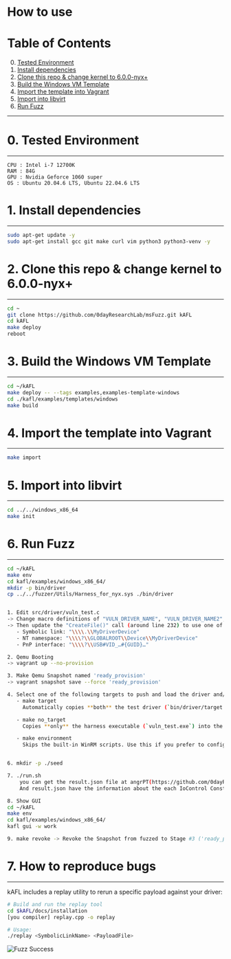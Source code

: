 # How to use

# Table of Contents
0. [Tested Environment](#section-0)
1. [Install dependencies](#section-1)
2. [Clone this repo & change kernel to 6.0.0-nyx+](#section-2)
3. [Build the Windows VM Template](#section-3)
4. [Import the template into Vagrant](#section-4)
5. [Import into libvirt](#section-5)
6. [Run Fuzz](#section-6)


****
# 0. Tested Environment <a name="section-0"></a>
----------------------------------
```
CPU : Intel i-7 12700K
RAM : 84G
GPU : Nvidia Geforce 1060 super
OS : Ubuntu 20.04.6 LTS, Ubuntu 22.04.6 LTS  
```

# 1. Install dependencies <a name="section-1"></a>
----------------------------------
```bash
sudo apt-get update -y
sudo apt-get install gcc git make curl vim python3 python3-venv -y
```

# 2. Clone this repo & change kernel to 6.0.0-nyx+ <a name="section-2"></a>
----------------------------------
```bash
cd ~
git clone https://github.com/0dayResearchLab/msFuzz.git kAFL
cd kAFL
make deploy
reboot
```

# 3. Build the Windows VM Template <a name="section-3"></a>
----------------------------------
```bash
cd ~/kAFL
make deploy -- --tags examples,examples-template-windows
cd ./kafl/examples/templates/windows
make build
```


# 4. Import the template into Vagrant <a name="section-4"></a>
----------------------------------
```bash
make import
```


# 5. Import into libvirt <a name="section-5"></a>
----------------------------------
```bash
cd ../../windows_x86_64
make init
```


# 6. Run Fuzz <a name="section-6"></a>
----------------------------------
```bash
cd ~/kAFL
make env
cd kafl/examples/windows_x86_64/
mkdir -p bin/driver 
cp ../../fuzzer/Utils/Harness_for_nyx.sys ./bin/driver


1. Edit src/driver/vuln_test.c
-> Change macro definitions of "VULN_DRIVER_NAME", "VULN_DRIVER_NAME2", "VULN_DRIVER_NAME3" to your target driver
-> Then update the "CreateFile()" call (around line 232) to use one of:
   - Symbolic link: "\\\\.\\MyDriverDevice"
   - NT namespace: "\\\\?\\GLOBALROOT\\Device\\MyDriverDevice"
   - PnP interface: "\\\\?\\USB#VID_…#{GUID}…"

2. Qemu Booting
-> vagrant up --no-provision

3. Make Qemu Snapshot named 'ready_provision'
-> vagrant snapshot save --force 'ready_provision'

4. Select one of the following targets to push and load the driver and/or harness into the guest VM via WinRM:
   - make target
     Automatically copies **both** the test driver (`bin/driver/target.sys`) and the harness executable (`bin/driver/vuln_test.exe`) into the VM and loads them.

   - make no_target
     Copies **only** the harness executable (`vuln_test.exe`) into the VM and loads it, no test driver is deployed.

   - make environment
     Skips the built‑in WinRM scripts. Use this if you prefer to configure the QEMU/WinRM environment manually.


6. mkdir -p ./seed

7. ./run.sh
    you can get the result.json file at angrPT(https://github.com/0dayResearchLab/angrPT)
    And result.json have the information about the each IoControl Constraint and Global Variable dependencies.

8. Show GUI
cd ~/kAFL
make env
cd kafl/examples/windows_x86_64/
kafl gui -w work

9. make revoke -> Revoke the Snapshot from fuzzed to Stage #3 ('ready_provison')
```

# 7. How to reproduce bugs <a name="section-7"></a>
----------------------------------
kAFL includes a replay utility to rerun a specific payload against your driver:

```bash
# Build and run the replay tool
cd $kAFL/docs/installation
[you compiler] replay.cpp -o replay

# Usage:
./replay <SymbolicLinkName> <PayloadFile>
```
![Fuzz Success](fuzzing.png?raw=true)
